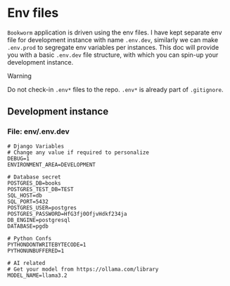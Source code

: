 # Env files

`Bookworm` application is driven using the env files. I have kept separate env file for development instance with name `.env.dev`, similarly we can make `.env.prod` to segregate env variables per instances. This doc will provide you with a basic `.env.dev` file structure, with which you can spin-up your development instance. 

> [!WARNING]  
> Do not check-in `.env*` files to the repo. `.env*` is already part of `.gitignore`.

## Development instance
### File: env/.env.dev

```
# Django Variables
# Change any value if required to personalize
DEBUG=1
ENVIRONMENT_AREA=DEVELOPMENT

# Database secret
POSTGRES_DB=books
POSTGRES_TEST_DB=TEST
SQL_HOST=db
SQL_PORT=5432
POSTGRES_USER=postgres
POSTGRES_PASSWORD=HfG3fj0OfjvHdkf234ja
DB_ENGINE=postgresql
DATABASE=pgdb

# Python Confs
PYTHONDONTWRITEBYTECODE=1
PYTHONUNBUFFERED=1

# AI related
# Get your model from https://ollama.com/library
MODEL_NAME=llama3.2
```
